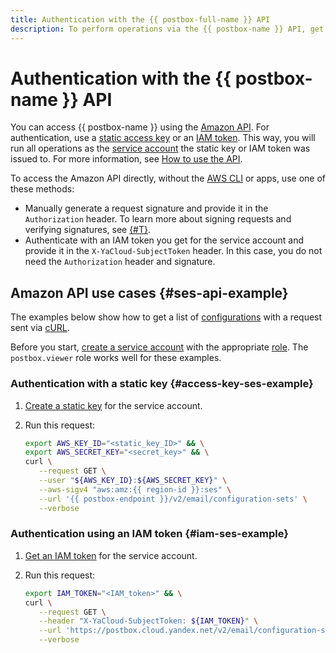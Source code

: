 ```yaml
---
title: Authentication with the {{ postbox-full-name }} API
description: To perform operations via the {{ postbox-name }} API, get a static access key.
---
```


# Authentication with the {{ postbox-name }} API

You can access {{ postbox-name }} using the [Amazon API](../aws-compatible-api/api-ref/index.md). For authentication, use a [static access key](../../iam/concepts/authorization/access-key.md) or an [IAM token](../../iam/concepts/authorization/iam-token.md). This way, you will run all operations as the [service account](../../iam/concepts/users/service-accounts.md) the static key or IAM token was issued to. For more information, see [How to use the API](../aws-compatible-api/index.md).

To access the Amazon API directly, without the [AWS CLI](../tools/aws-cli.md) or apps, use one of these methods:

* Manually generate a request signature and provide it in the `Authorization` header. To learn more about signing requests and verifying signatures, see [{#T}](../aws-compatible-api/signing-requests.md).
* Authenticate with an IAM token you get for the service account and provide it in the `X-YaCloud-SubjectToken` header. In this case, you do not need the `Authorization` header and signature.

## Amazon API use cases {#ses-api-example}

The examples below show how to get a list of [configurations](../concepts/glossary.md#configuration) with a request sent via [cURL](https://curl.se/).

Before you start, [create a service account](../../iam/operations/sa/create.md#create-sa) with the appropriate [role](../security/index.md#service-roles). The `postbox.viewer` role works well for these examples.

### Authentication with a static key {#access-key-ses-example}

1. [Create a static key](../../iam/operations/authentication/manage-access-keys.md#create-access-key) for the service account.
1. Run this request:

    ```bash
    export AWS_KEY_ID="<static_key_ID>" && \
    export AWS_SECRET_KEY="<secret_key>" && \
    curl \
       --request GET \
       --user "${AWS_KEY_ID}:${AWS_SECRET_KEY}" \
       --aws-sigv4 "aws:amz:{{ region-id }}:ses" \
       --url '{{ postbox-endpoint }}/v2/email/configuration-sets' \
       --verbose
    ```

### Authentication using an IAM token {#iam-ses-example}

1. [Get an IAM token](../../iam/operations/iam-token/create-for-sa.md#via-cli) for the service account.
1. Run this request:

    ```bash
    export IAM_TOKEN="<IAM_token>" && \
    curl \
       --request GET \
       --header "X-YaCloud-SubjectToken: ${IAM_TOKEN}" \
       --url 'https://postbox.cloud.yandex.net/v2/email/configuration-sets' \
       --verbose
    ```
